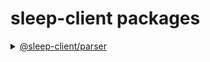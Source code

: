 # sleep-client packages

<details>
    <summary><a href="parser">@sleep-client/parser</a></summary>
    
    Library for parsing sleep client state files. Used by app for import/export.
</details>
